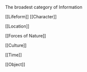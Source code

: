 
The broadest category of Information

[[Lifeform]]
	[[Character]]

[[Location]]

[[Forces of Nature]]

[[Culture]]

[[Time]]

[[Object]]
